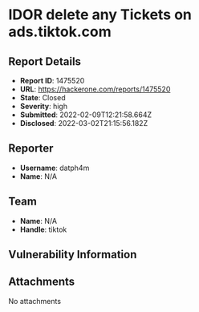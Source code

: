 # IDOR delete any Tickets on ads.tiktok.com

## Report Details
- **Report ID**: 1475520
- **URL**: https://hackerone.com/reports/1475520
- **State**: Closed
- **Severity**: high
- **Submitted**: 2022-02-09T12:21:58.664Z
- **Disclosed**: 2022-03-02T21:15:56.182Z

## Reporter
- **Username**: datph4m
- **Name**: N/A

## Team
- **Name**: N/A
- **Handle**: tiktok

## Vulnerability Information


## Attachments
No attachments
